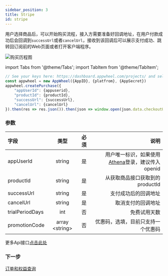 ```yaml
---
sidebar_position: 3
title: Stripe
id: stripe
---
```


用户选择商品后，可以开始购买流程，接入方需要准备好回调地址，在用户付款成功后会回调到`successUrl`或者`cancelUrl`，接收到该回调后可以展示支付成功、跳转回订阅前的Web页面或者打开客户端程序。

![购买历程图](/img/stripePayments/sub_buy.jpg)

import Tabs from '@theme/Tabs';
import TabItem from '@theme/TabItem';

<Tabs>
 <TabItem value="javascript" label="javascript">

```javascript
// See your keys here: https://dashboard.appwheel.com/projects/ and select app
const appwheel = new AppWheel({AppID}, {platfrom}, {AppSecret})
appwheel.createPurchase({
    "appUserId": {appuserid},
    "productId": {productId},
    "successUrl": {successUrl},
    "cancelUrl": {cancelUrl}
}).then(res => res.json()).then(json => window.open(json.data.checkoutUrl))
```

  </TabItem>
</Tabs>

### 参数

| 字段 | 类型 | 必须 | 说明 |
|:----------------|:-------------:|:--:|-------------------------------:|
| appUserId | string | 是 | 用户唯一标识，如果使用[Athena](https://docs.pixocial.io/athena/docs/intro)登录，建议传入openid |
| productId | string | 是 | 从获取商品接口获取到的productId |
| successUrl | string | 是 | 支付成功后的回调地址 |
| cancelUrl | string | 是 | 取消支付的回调地址 |
| trialPeriodDays | int | 否 | 免费试用天数 |
|promotionCode| array &lt;string&gt; | 否 |优惠码，选填，目前只支持一个优惠码|
更多Api接口[点击此处](/Installation/api)

### 下一步

[订单和权益查询](/UserBenefits/api)